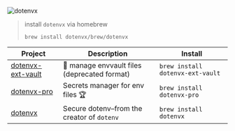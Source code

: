 ![dotenvx](https://dotenvx.com/banner.png)

> install `dotenvx` via homebrew
> ```
> brew install dotenvx/brew/dotenvx
> ```

<!-- project_table_start -->
| Project                                                           | Description                                 | Install                          |
| ----------------------------------------------------------------- | ------------------------------------------- | -------------------------------- |
| [dotenvx-ext-vault](https://github.com/dotenvx/dotenvx-ext-vault) | 🔐 manage envvault files (deprecated format) | `brew install dotenvx-ext-vault` |
| [dotenvx-pro](https://github.com/dotenvx/dotenvx-pro)             | Secrets manager for env files 🏆             | `brew install dotenvx-pro`       |
| [dotenvx](https://github.com/dotenvx/dotenvx)                     | Secure dotenv–from the creator of `dotenv`  | `brew install dotenvx`           |
<!-- project_table_end -->
